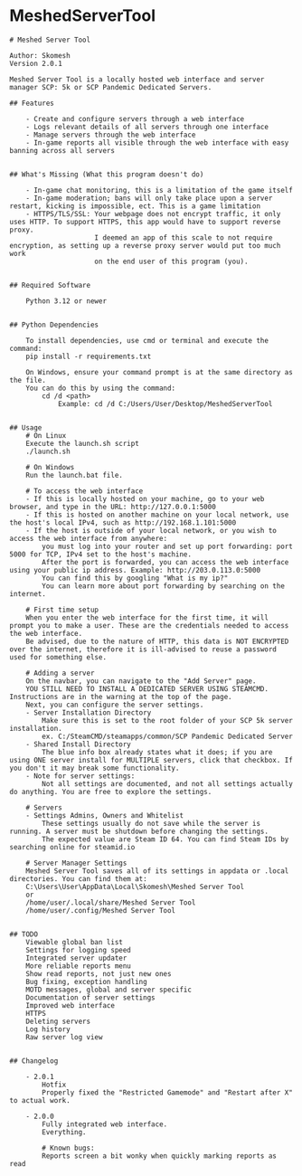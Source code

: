 # MeshedServerTool
    # Meshed Server Tool

    Author: Skomesh
    Version 2.0.1 

    Meshed Server Tool is a locally hosted web interface and server manager SCP: 5k or SCP Pandemic Dedicated Servers.

    ## Features

        - Create and configure servers through a web interface
        - Logs relevant details of all servers through one interface
        - Manage servers through the web interface
        - In-game reports all visible through the web interface with easy banning across all servers


    ## What's Missing (What this program doesn't do)

        - In-game chat monitoring, this is a limitation of the game itself
        - In-game moderation; bans will only take place upon a server restart, kicking is impossible, ect. This is a game limitation
        - HTTPS/TLS/SSL: Your webpage does not encrypt traffic, it only uses HTTP. To support HTTPS, this app would have to support reverse proxy.
                         I deemed an app of this scale to not require encryption, as setting up a reverse proxy server would put too much work
                         on the end user of this program (you).
    

    ## Required Software

        Python 3.12 or newer


    ## Python Dependencies

        To install dependencies, use cmd or terminal and execute the command: 
        pip install -r requirements.txt
        
        On Windows, ensure your command prompt is at the same directory as the file.
        You can do this by using the command: 
            cd /d <path>
                Example: cd /d C:/Users/User/Desktop/MeshedServerTool

	
	## Usage
        # On Linux
        Execute the launch.sh script
        ./launch.sh
        
        # On Windows
        Run the launch.bat file.

        # To access the web interface
        - If this is locally hosted on your machine, go to your web browser, and type in the URL: http://127.0.0.1:5000
        - If this is hosted on another machine on your local network, use the host's local IPv4, such as http://192.168.1.101:5000
        - If the host is outside of your local network, or you wish to access the web interface from anywhere:
            you must log into your router and set up port forwarding: port 5000 for TCP, IPv4 set to the host's machine.
            After the port is forwarded, you can access the web interface using your public ip address. Example: http://203.0.113.0:5000
            You can find this by googling "What is my ip?"
            You can learn more about port forwarding by searching on the internet.

        # First time setup
        When you enter the web interface for the first time, it will prompt you to make a user. These are the credentials needed to access the web interface.
        Be advised, due to the nature of HTTP, this data is NOT ENCRYPTED over the internet, therefore it is ill-advised to reuse a password used for something else.

        # Adding a server
        On the navbar, you can navigate to the "Add Server" page.
        YOU STILL NEED TO INSTALL A DEDICATED SERVER USING STEAMCMD. Instructions are in the warning at the top of the page.
        Next, you can configure the server settings.
        - Server Installation Directory
            Make sure this is set to the root folder of your SCP 5k server installation.
            ex. C:/SteamCMD/steamapps/common/SCP Pandemic Dedicated Server
        - Shared Install Directory
            The blue info box already states what it does; if you are using ONE server install for MULTIPLE servers, click that checkbox. If you don't it may break some functionality.
        - Note for server settings:
            Not all settings are documented, and not all settings actually do anything. You are free to explore the settings.

        # Servers
        - Settings Admins, Owners and Whitelist
            These settings usually do not save while the server is running. A server must be shutdown before changing the settings.
            The expected value are Steam ID 64. You can find Steam IDs by searching online for steamid.io

        # Server Manager Settings
        Meshed Server Tool saves all of its settings in appdata or .local directories. You can find them at:
        C:\Users\User\AppData\Local\Skomesh\Meshed Server Tool
        or
        /home/user/.local/share/Meshed Server Tool
        /home/user/.config/Meshed Server Tool
        

    ## TODO
        Viewable global ban list
        Settings for logging speed
        Integrated server updater
        More reliable reports menu
        Show read reports, not just new ones
        Bug fixing, exception handling
        MOTD messages, global and server specific
        Documentation of server settings
        Improved web interface
        HTTPS
        Deleting servers
        Log history
        Raw server log view


    ## Changelog

        - 2.0.1
            Hotfix
            Properly fixed the "Restricted Gamemode" and "Restart after X" to actual work.

        - 2.0.0
            Fully integrated web interface.
            Everything.

            # Known bugs:
            Reports screen a bit wonky when quickly marking reports as read
